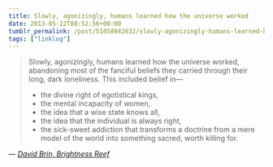 ```yaml
---
title: Slowly, agonizingly, humans learned how the universe worked
date: 2013-05-22T08:52:56+00:00
tumblr_permalink: /post/51058942632/slowly-agonizingly-humans-learned-how-the
tags: ["linklog"]
---
```


> Slowly, agonizingly, humans learned how the universe worked, abandoning most of the fanciful beliefs they carried through their long, dark loneliness. This included belief in—
>
> - the divine right of egotistical kings,
> - the mental incapacity of women,
> - the idea that a wise state knows all,
> - the idea that the individual is always right,
> - the sick-sweet addiction that transforms a doctrine from a mere model of the world into something sacred, worth killing for.

— <cite>[David Brin, _Brightness Reef_](https://www.goodreads.com/book/show/25059.Brightness_Reef)</cite>
